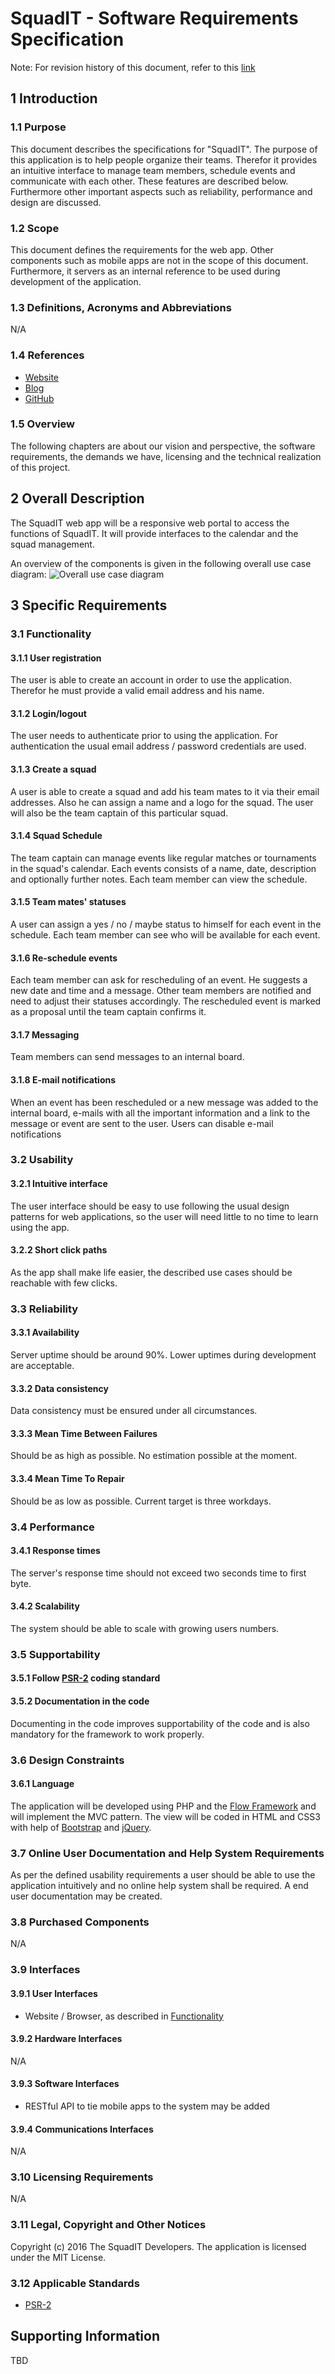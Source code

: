 # SquadIT - Software Requirements Specification

Note: For revision history of this document, refer to this [link](https://github.com/PalatinCoder/SquadIT.WebApp/commits/master/Documentation/SRS.md)

## 1 Introduction


### 1.1 Purpose

This document describes the specifications for "SquadIT". The purpose of this application is to help people organize their teams. Therefor it provides an intuitive interface to manage team members, schedule events and communicate with each other. These features are described below. Furthermore other important aspects such as reliability, performance and design are discussed.

### 1.2 Scope

This document defines the requirements for the web app. Other components such as mobile apps are not in the scope of this document. Furthermore, it servers as an internal reference to be used during development of the application.

### 1.3 Definitions, Acronyms and Abbreviations

N/A

### 1.4 References

* [Website](http://squadit.jan-sl.de/)
* [Blog](http://squadit.jan-sl.de/blog)
* [GitHub](https://github.com/PalatinCoder/SquadIT.WebApp)

### 1.5 Overview

The following chapters are about our vision and perspective, the software requirements, the demands we have, licensing and the technical realization of this project.

## 2 Overall Description

The SquadIT web app will be a responsive web portal to access the functions of SquadIT. It will provide interfaces to the calendar and the squad management.

An overview of the components is given in the following overall use case diagram:
![Overall use case diagram](overall_ucd.png)

## 3 Specific Requirements

### 3.1 Functionality

#### 3.1.1 User registration

The user is able to create an account in order to use the application. Therefor he must provide a valid email address and his name.

#### 3.1.2 Login/logout

The user needs to authenticate prior to using the application. For authentication the usual email address / password credentials are used.

#### 3.1.3 Create a squad

A user is able to create a squad and add his team mates to it via their email addresses. Also he can assign a name and a logo for the squad. The user will also be the team captain of this particular squad.

#### 3.1.4 Squad Schedule

The team captain can manage events like regular matches or tournaments in the squad's calendar. Each events consists of a name, date, description and optionally further notes. Each team member can view the schedule.

#### 3.1.5 Team mates' statuses

A user can assign a yes / no / maybe status to himself for each event in the schedule. Each team member can see who will be available for each event.

#### 3.1.6 Re-schedule events

Each team member can ask for rescheduling of an event. He suggests a new date and time and a message. Other team members are notified and need to adjust their statuses accordingly. The rescheduled event is marked as a proposal until the team captain confirms it.

#### 3.1.7 Messaging

Team members can send messages to an internal board.

#### 3.1.8 E-mail notifications

When an event has been rescheduled or a new message was added to the internal board, e-mails with all the important information and a link to the message or event are sent to the user. Users can disable e-mail notifications

### 3.2 Usability

#### 3.2.1 Intuitive interface

The user interface should be easy to use following the usual design patterns for web applications, so the user will need little to no time to learn using the app.

#### 3.2.2 Short click paths

As the app shall make life easier, the described use cases should be reachable with few clicks.

### 3.3 Reliability

#### 3.3.1 Availability

Server uptime should be around 90%. Lower uptimes during development are acceptable.

#### 3.3.2 Data consistency

Data consistency must be ensured under all circumstances.

#### 3.3.3 Mean Time Between Failures

Should be as high as possible. No estimation possible at the moment.

#### 3.3.4 Mean Time To Repair

Should be as low as possible. Current target is three workdays.

### 3.4 Performance

#### 3.4.1 Response times

The server's response time should not exceed two seconds time to first byte.

#### 3.4.2 Scalability

The system should be able to scale with growing users numbers.

### 3.5 Supportability

#### 3.5.1 Follow [PSR-2][psr2] coding standard

#### 3.5.2 Documentation in the code

Documenting in the code improves supportability of the code and is also mandatory for the framework to work properly.

### 3.6 Design Constraints

#### 3.6.1 Language

The application will be developed using PHP and the [Flow Framework][flow] and will implement the MVC pattern. The view will be coded in HTML and CSS3 with help of [Bootstrap][twbt] and [jQuery][jquery].

### 3.7 Online User Documentation and Help System Requirements

As per the defined usability requirements a user should be able to use the application intuitively and no online help system shall be required. A end user documentation may be created.

### 3.8 Purchased Components

N/A

### 3.9 Interfaces

#### 3.9.1 User Interfaces

* Website / Browser, as described in [Functionality](#31-functionality)

#### 3.9.2 Hardware Interfaces

N/A

#### 3.9.3 Software Interfaces

* RESTful API to tie mobile apps to the system may be added

#### 3.9.4 Communications Interfaces

N/A

### 3.10 Licensing Requirements

N/A

### 3.11 Legal, Copyright and Other Notices

Copyright (c) 2016 The SquadIT Developers. The application is licensed under the MIT License.

### 3.12 Applicable Standards

* [PSR-2][psr2]

## Supporting Information

TBD


<!-- Link definitions -->
[psr2]: http://www.php-fig.org/psr/psr-2/ "PSR-2"
[twbt]: http://getbootstrap.com "Bootstrap"
[flow]: http://flow.neos.io "Flow Framework"
[jquery]: http://jquery.com "jQuery"
